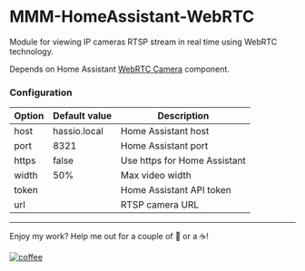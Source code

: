 # MMM-HomeAssistant-WebRTC

Module for viewing IP cameras RTSP stream in real time using WebRTC technology.

Depends on Home Assistant [WebRTC Camera](https://github.com/AlexxIT/WebRTC) component.

### Configuration

| Option | Default value | Description |
| ------ | ------------- | ----------- |
| host | hassio.local | Home Assistant host |
| port | 8321 | Home Assistant port |
| https | false | Use https for Home Assistant |
| width | 50% | Max video width |
| token | | Home Assistant API token |
| url | | RTSP camera URL |

---

Enjoy my work? Help me out for a couple of :beers: or a :coffee:!

[![coffee](https://www.buymeacoffee.com/assets/img/custom_images/black_img.png)](http://yasobe.ru/na/esphome)
